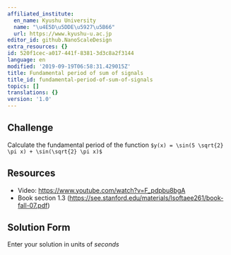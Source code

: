 ```yaml
---
affiliated_institute:
  en_name: Kyushu University
  name: "\u4E5D\u5DDE\u5927\u5B66"
  url: https://www.kyushu-u.ac.jp
editor_id: github.NanoScaleDesign
extra_resources: {}
id: 520f1cec-a017-441f-8381-3d3c8a2f3144
language: en
modified: '2019-09-19T06:58:31.429015Z'
title: Fundamental period of sum of signals
title_id: fundamental-period-of-sum-of-signals
topics: []
translations: {}
version: '1.0'
---
```


## Challenge
Calculate the fundamental period of the function `$y(x) = \sin(5 \sqrt{2} \pi x) + \sin(\sqrt{2} \pi x)$`

## Resources

- Video: https://www.youtube.com/watch?v=F_pdpbu8bgA
- Book section 1.3 (https://see.stanford.edu/materials/lsoftaee261/book-fall-07.pdf)


## Solution Form
Enter your solution in units of *seconds*
